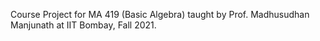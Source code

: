 Course Project for MA 419 (Basic Algebra) taught by Prof. Madhusudhan Manjunath at IIT Bombay, Fall 2021.
